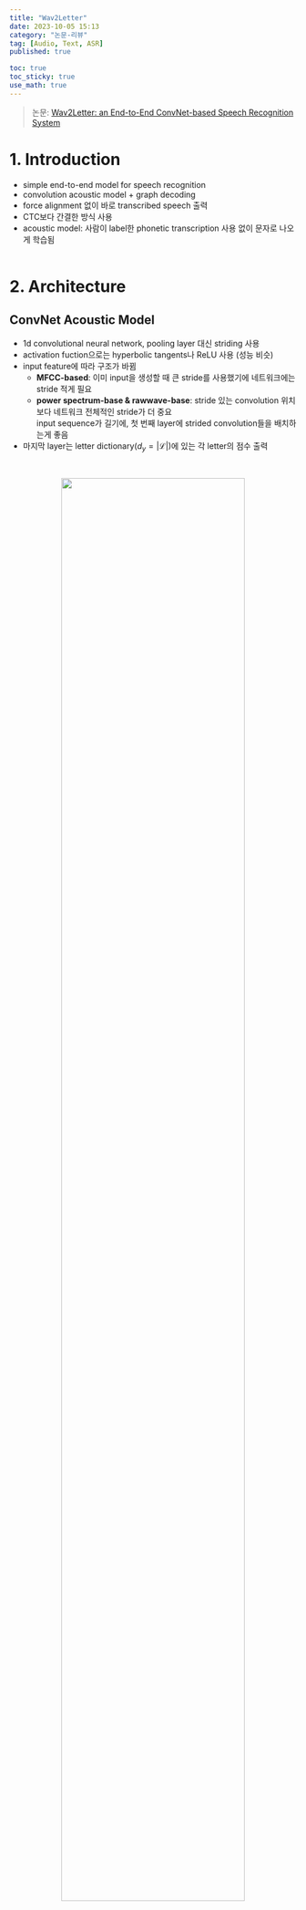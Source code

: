 ```yaml
---
title: "Wav2Letter"
date: 2023-10-05 15:13
category: "논문-리뷰"
tag: [Audio, Text, ASR]
published: true

toc: true
toc_sticky: true
use_math: true
---
```


> 논문: [Wav2Letter: an End-to-End ConvNet-based Speech Recognition System](https://arxiv.org/abs/1609.03193)

# 1. Introduction
- simple end-to-end model for speech recognition
- convolution acoustic model + graph decoding
- force alignment 없이 바로 transcribed speech 출력
- CTC보다 간결한 방식 사용
- acoustic model: 사람이 label한 phonetic transcription 사용 없이 문자로 나오게 학습됨
<br><br>

# 2. Architecture
## ConvNet Acoustic Model
- 1d convolutional neural network, pooling layer 대신 striding 사용
- activation fuction으로는 hyperbolic tangents나 ReLU 사용 (성능 비슷)
- input feature에 따라 구조가 바뀜
    - **MFCC-based**: 이미 input을 생성할 때 큰 stride를 사용했기에 네트워크에는 stride 적게 필요
    - **power spectrum-base & rawwave-base**: stride 있는 convolution 위치보다 네트워크 전체적인 stride가 더 중요<br>
    input sequence가 길기에, 첫 번째 layer에 strided convolution들을 배치하는게 좋음
- 마지막 layer는 letter dictionary($d_y=\vert \mathcal{L} \vert$)에 있는 각 letter의 점수 출력
<br>

<p align="center">
    <img src = "../assets/images/wav2letter/img_01.jpeg" width="80%">
</p>

- 위 이미지는 raw wave를 활용했을 때의 network 구조
    - 빨간색 상자: convolution with strides
    - 회색 상자: convolution with kernel width($kw$) of 1 (=fully connected layer)
    - MFCC & power spectrum-base 모델은 첫번째 layer 없음
- 전채 네트워크는 kernel size가 31280, stride가 320인 non-linear convolution으로 볼 수 있음<br>
input sampling rate가 16 kHz이기에 label score들은 1955 ms window와 20 ms step을 사용하여 생성됨
<br>

## Inferring Segmentation with AutoSegCriterion
- 대부분 크기가 큰 데이터셋들은 각 오디오 파일에 대한 text transcript 제공<br>
    하지만 네트워크를 제대로 학습시키기 위해선 transcription 안의 각 문자(letter)에 대한 segmentation이 필요하기에 여러 방법 제안됨
- **HMM/GMM model**: iterative EM procedure
    1. Estimation: letter transcription과 input sequence의 joint probability 최대화하는 모델로, 가장 좋은 segmentation 추론
    2. Maximization: 이미 추측한 (fixed) segmentation을 기준으로 frame-level criterion 최적화
- **HMM/NN** system: MMI or MBR
    1. MMI: acoustic sequence와 word sequences의 mutual information 최대화
    2. MBR: Minimum Bayse Risk criterion
- **NN** only: transcription segmentation을 추론하며 동시에 전체적으로 맞는 transcription 점수를 높이는 방법으로 학습. **CTC**가 대표적임

### CTC
- Connectionist Temporal Classification criterion
- Baidu Deep Speech architecture에서 제안됨
- frame-level에서 normalized된 network의 output probablity가 점수를 매긴다고 추정<br>
transcription을 만드는 "모든" letter의 sequence 고려
- 각 letter 사이에 삽입될 특별한 "blank" state 존재
    1. gletter 사이의 필요없는 arbage frame 표시
    2. 연속적으로 똑같은 letter가 나올 때 분리용 (ex) add
<br>

<p align="center">
<img src = "../assets/images/wav2letter/img_02.jpeg" width="90%">
</p>

- $\mathcal{G}_{ctc}(\theta,\ T)$: T frames로 구성된 주어진 transcription $\theta$의 unfolded graph (Fig. 2(b))
- $\pi =\pi_1, \cdots,\pi_T \in \mathcal{G}_{ctc}(\theta,\ T)$: graph에서 유효한 모든 letter sequences
- 매 time step $t$에서 각 graph의 node는 acoustic model output에 해당하는 log-probability letter($f_t(\cdot)$라고 표시) 대입
- ctc의 목적은 $\mathcal{G}_{ctc}(\theta,\ T)$의 path의 "전체적"인 점수를 높이는 것:

    $$CTC(\theta,\ T) = -logadd_{\pi\in\mathcal{G}_{ctc}(\theta,\ T)}\sum_{t=1}^T f_{\pi_t}(x)\\$$
    $$logadd(a, b) = exp(log\ a + log\ b)$$

- logadd는 max($\cdot$)의 부드러운 버전<br>
    - max: 위 수식을 max로 변경 시, [Viterbi 알고리즘(hidden Markov 모형 등에서 관측된 사건들의 순서를 야기한 가장 가능성 높은 은닉 상태들의 순서를 찾기 위한 동적 계획법)](https://ko.wikipedia.org/wiki/비터비_알고리즘)으로 구할 수 있음<br>
    model belief에 따라 가장 좋은 경로의 점수 최대화
    - logadd: 비슷한 점수를 가진 경로는 전체적인 점수가 같고, 점수가 큰 경로는 점수가 낮은 경로보다 더 큰 전반적인 weight 갖음<br>
    acuostic model이 log-probability $f_t(\cdot)$의 normalized된 점수를 출력하기에, 점수를 maximizing할 때 네트워크가 발산하지 않음
<br>

### ASG
- Auto Segmentation Criterion
- CTC와 다른점
    1. "blank" label 없음
        - graph가 단순해지는 장점 + 실제로 blank label로 grabage frame 표현하는 것에 대한 이득이 없음
        - letter 반복은 새로운 레이블로 대체 가능 (ex) "caterpillar" > "caterpil2ar"
        - decoder 단순화
    2. node에 un-normalized 점수 사용
        - graph edge에 transition score 삽입하여 다른 language model 적용 가능
        - letter보다 high-level representation으로 발전시킬 수 있음
        - "label-bias" 문제 경감을 위해 normalized transition 피함
        - 제안된 방법은 acoustic model과 함께 학습되는 transition scalar 사용
    3. frame이 아닌 global normalization
        - 2번 조건을 사용 시에 틀린 transcription이 낮은 confidence를 갖도록 하기 위함 
<br><br>

<p align="center">
<img src = "../assets/images/wav2letter/img_03.jpeg" width="90%">
</p>

 - (b): $\mathcal{G}_{asg}(\theta,\ T)$, T frames로 구성된 주어진 transcription $\theta$의 unfolded graph
 - (c): $\mathcal{G}_{full}(\theta,\ T)$, T frames에 대한 fully connected graph (ahems letter의 sequence 나타냄)
- 아래의 수식 최소화:

    $$ASG(\theta,\ T) = -logadd_{\pi\in\mathcal{G}_{asg}(\theta,\ T)}\sum_{t=1}^T (f_{\pi_t}(x) + g_{\pi_{t-1},\pi_t}(x)) \\ + logadd_{\pi\in\mathcal{G}_{full}(\theta,\ T)}\sum_{t=1}^T (f_{\pi_t}(x) + g_{\pi_{t-1},\pi_t}(x))$$

    - $g_{i,j}(\cdot)$: label i에서 j로의 transition score
    - 좌측: letter sequence가 맞는 transcription가 되도록 함
    - 우측: 모든 letter의 sequence들의 가능성 낮추기 (demote)
<br><br>

## Beam-Search Decoder
- beam threholding, histogram pruning, language model smearing으로 구성된 간단한 beam-search하는 one-pass decoder 사용
- KenLM 사용 + input으로 un-normalized acoustic 점수 (transitions and emissions from the acoustic model) 사용
- 아래 수식을 최소화:

    $$\mathcal{L}(\theta) = logadd_{\pi\in\mathcal{G}_{asg}(\theta,\ T)}\sum_{t=1}^T (f_{\pi_t}(x) + g_{\pi_{t-1},\pi_t}(x))\\ + \alpha\ log\ P_{lm}(\theta) + \beta\vert\theta\vert$$

    - $P_{lm}(\theta)$: transcription $\theta$가 주어졌을 때, language model의 확률
    - $\alpha$: language model 가중치 하이퍼-파라미터
    - $\beta$: word insertion penalty 하이퍼-파라미터
<br><br>

# 3. Experiments
## Data
- LibriSpeech: 1000 시간 사용, 16 kHz
- vocabulary $\mathcal{L}$: 30 graphemes (alphabet + apostrophe + silence + two special “repetition”)
- 평가지표: letter-error-rates (LERs), word-error-rates (WERs)<br>
    WERs는 본 논문의 decoder와 LibriSpeech가 제동하는 표준 4-gram language model을 사용하여 계산
- MFCC: 13 coefficients, 25 ms sliding window, 10 ms stride + 1차 미분 + 2차 미분
- Power spectrum: 257 componenets, 25 ms window, 10 ms stride
- 각 input들을 normalized하여 사용 (mean 0, std 1)
<br>

## Results
<p align="center">
<img src = "../assets/images/wav2letter/img_04.jpeg" width="90%">
</p>

- Table 1 
    - (a): LER에서 ASG에서 더 좋은 성능 보임
    - (b): 짧은 sequence에서 CTC가 더 빠르게 계산
    - (c): 긴 sequence에서 ASG가 더 빠르게 계산
    - Baidu GPU CTC는 더 큰 단어들로 구성된 언어에 적함 (중국 한자 5000개) 
- Figure 4: training size + data augumentation (shift + stretching) 영향
    - (a): augumentation은 적은 수의 학습 데이터에서 효과적이나 학습 데이터 사이즈의 크기가 커질 수록 차이가 적어짐
    - (b): Deep Speech 1 & 2에 비해 작은 학습 데이터를 사용했어도 비교할 만한 성능을 보임
<br><br>

<p align="center">
<img src = "../assets/images/wav2letter/img_05.jpeg" width="90%">
</p>

- 1000 시간으로 학습
- 네트워크 구조의 전체적인 stride는 320으로, 매 20 ms마다 label 생성
- output의 정확도(precision)을 정제함으로서 1% 성능 향상이 가능<br>
    input sequence를 shift하고 반복해서 네트워크에 넣어주면 됨<br>
    Table 2에서는 10 ms shift한 결과
- MFCC보다 power spectrum, raw wave의 성능이 떨어지나 Fig. 4에서 보듯이 충분한 데이터가 있으면 차이가 작아질 것으로 생각됨